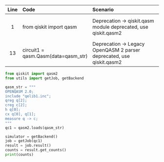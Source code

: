 | Line | Code | Scenario | Reference | Artifact | Refactoring |
| :--: | :--- | :------- | :--------: | :------- | :---------- |
| 1 | from qiskit import qasm | Deprecation → qiskit.qasm module deprecated, use qiskit.qasm2 | 910c7d9a-1fa2-4f70-9635-3ff5a9209f24 | qiskit.qasm | from qiskit import qasm2 |
| 13 | circuit1 = qasm.Qasm(data=qasm_str) | Deprecation → Legacy OpenQASM 2 parser deprecated, use qiskit.qasm2 | 910c7d9a-1fa2-4f70-9635-3ff5a9209f24 | qiskit.qasm.Qasm | qc1 = qasm2.loads(qasm_str) |

```python
from qiskit import qasm2
from utils import getJob, getBackend

qasm_str = """
OPENQASM 2.0;
include "qelib1.inc";
qreg q[2];
creg c[2];
h q[0];
cx q[0], q[1];
measure q -> c;
"""
qc1 = qasm2.loads(qasm_str)

simulator = getBackend()
job = getJob(qc1)
result = job.result()
counts = result.get_counts()
print(counts)
```
